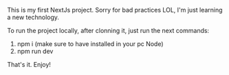 This is my first NextJs project. Sorry for bad practices LOL, I'm just learning a new technology. 

To run the project locally, after clonning it, just run the next commands: 

1. npm i (make sure to have installed in your pc Node)
2. npm run dev

That's it. Enjoy!